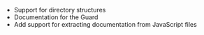 * Support for directory structures
* Documentation for the Guard
* Add support for extracting documentation from JavaScript files
